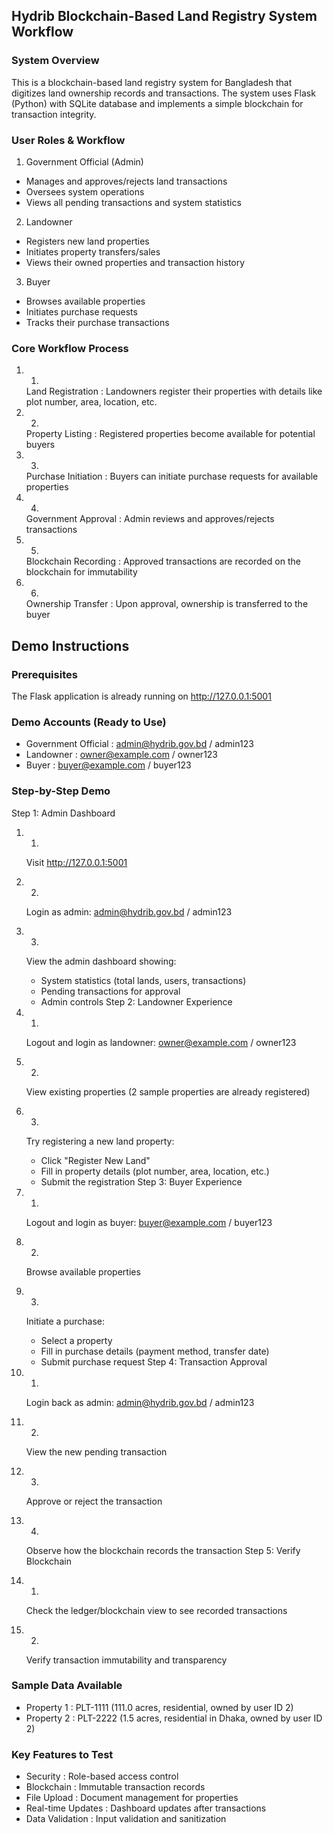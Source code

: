 ## Hydrib Blockchain-Based Land Registry System Workflow
### System Overview
This is a blockchain-based land registry system for Bangladesh that digitizes land ownership records and transactions. The system uses Flask (Python) with SQLite database and implements a simple blockchain for transaction integrity.

### User Roles & Workflow
1. Government Official (Admin)

- Manages and approves/rejects land transactions
- Oversees system operations
- Views all pending transactions and system statistics
2. Landowner

- Registers new land properties
- Initiates property transfers/sales
- Views their owned properties and transaction history
3. Buyer

- Browses available properties
- Initiates purchase requests
- Tracks their purchase transactions
### Core Workflow Process
1. 1.
   Land Registration : Landowners register their properties with details like plot number, area, location, etc.
2. 2.
   Property Listing : Registered properties become available for potential buyers
3. 3.
   Purchase Initiation : Buyers can initiate purchase requests for available properties
4. 4.
   Government Approval : Admin reviews and approves/rejects transactions
5. 5.
   Blockchain Recording : Approved transactions are recorded on the blockchain for immutability
6. 6.
   Ownership Transfer : Upon approval, ownership is transferred to the buyer
## Demo Instructions
### Prerequisites
The Flask application is already running on http://127.0.0.1:5001

### Demo Accounts (Ready to Use)
- Government Official : admin@hydrib.gov.bd / admin123
- Landowner : owner@example.com / owner123
- Buyer : buyer@example.com / buyer123
### Step-by-Step Demo
Step 1: Admin Dashboard

1. 1.
   Visit http://127.0.0.1:5001
2. 2.
   Login as admin: admin@hydrib.gov.bd / admin123
3. 3.
   View the admin dashboard showing:
   - System statistics (total lands, users, transactions)
   - Pending transactions for approval
   - Admin controls
Step 2: Landowner Experience

1. 1.
   Logout and login as landowner: owner@example.com / owner123
2. 2.
   View existing properties (2 sample properties are already registered)
3. 3.
   Try registering a new land property:
   - Click "Register New Land"
   - Fill in property details (plot number, area, location, etc.)
   - Submit the registration
Step 3: Buyer Experience

1. 1.
   Logout and login as buyer: buyer@example.com / buyer123
2. 2.
   Browse available properties
3. 3.
   Initiate a purchase:
   - Select a property
   - Fill in purchase details (payment method, transfer date)
   - Submit purchase request
Step 4: Transaction Approval

1. 1.
   Login back as admin: admin@hydrib.gov.bd / admin123
2. 2.
   View the new pending transaction
3. 3.
   Approve or reject the transaction
4. 4.
   Observe how the blockchain records the transaction
Step 5: Verify Blockchain

1. 1.
   Check the ledger/blockchain view to see recorded transactions
2. 2.
   Verify transaction immutability and transparency
### Sample Data Available
- Property 1 : PLT-1111 (111.0 acres, residential, owned by user ID 2)
- Property 2 : PLT-2222 (1.5 acres, residential in Dhaka, owned by user ID 2)
### Key Features to Test
- Security : Role-based access control
- Blockchain : Immutable transaction records
- File Upload : Document management for properties
- Real-time Updates : Dashboard updates after transactions
- Data Validation : Input validation and sanitization